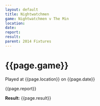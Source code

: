 ```yaml
---
layout: default
title: Nightwatchmen
game: Nightwatchmen v The Min
location: 
date: 
report: 
result: 
parent: 2014 Fixtures
---
```


# {{page.game}}

Played at {{page.location}} on {{page.date}}

{{page.report}}

**Result:** {{page.result}}
